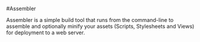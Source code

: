 #Assembler

Assembler is a simple build tool that runs from the command-line to assemble and optionally minify your assets (Scripts, Stylesheets and Views) for deployment to a web server.


